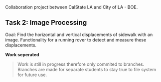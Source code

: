 Collaboration project between CalState LA and City of LA - BOE.

## Task 2: Image Processing
Goal: Find the horizontal and vertical displacements of sidewalk with an image. Functionality for a running rover to detect and measure these displacements. 

**Work seperated**
> Work is still in progress therefore only commited to branches. Branches are made for separate students to stay true to file system for future use.
